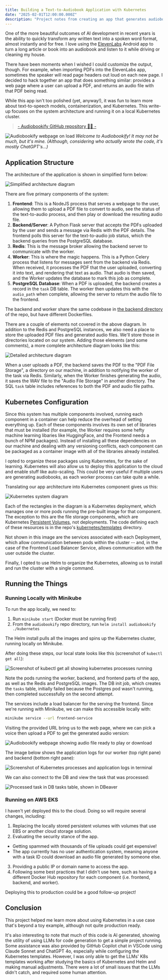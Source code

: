 ```yaml
---
title: Building a Text-to-Audiobook Application with Kubernetes
date: "2025-02-01T12:00:00.000Z"
description: "Project notes from creating an app that generates audiobooks on demand using text-to-speech models."
---
```


One of the more beautiful outcomes of AI development in recent years is the ability to quickly transform any written text into a spoken word format, almost instantly and for free. I love using the [ElevenLabs](https://elevenlabs.io/) Android app to turn a long article or book into an audiobook and listen to it while driving or cleaning my house.

There have been moments when I wished I could customize the output, though. For example, when importing PDFs into the ElevenLabs app, sometimes the speaker will read page headers out loud on each new page. I decided to hack together an app that does something similar: provides a web page where a user can upload a PDF, and returns an audio file with that PDF being read.

While this app isn't too polished (yet, anyway!), it was fun to learn more about text-to-speech models, containerization, and Kubernetes. This write-up focuses on the system architecture and running it on a local Kubernetes cluster.

> [- Audiobookify GitHub repository 🐙😺 -](https://github.com/naclonts/audiobookify)

![Audiobookify webpage on load](./Webpage%20on%20load.png)
*Welcome to Audiobookify! It may not be much, but it's mine. (Although, considering who actually wrote the code, it's mostly ChatGPT's...)*


## Application Structure

The architecture of the application is shown in simplified form below:

![Simplified architecture diagram](./Architecture%20diagram%20-%20simplified.png)

There are five primary components of the system:

1. __Frontend__: This is a NodeJS process that serves a webpage to the user, allowing them to upload a PDF file to convert to audio, see the status of the text-to-audio process, and then play or download the resulting audio file.
2. __Backend/Server__: A Python Flask server that accepts the PDFs uploaded by the user and sends a message via Redis with the PDF details. The frontend polls this server for the text-to-audio job status, which the backend queries from the PostgreSQL database.
3. __Redis__: This is the message broker allowing the backend server to communicate with the worker.
4. __Worker__: This is where the magic happens. This is a Python Celery process that listens for messages sent from the backend via Redis. When received, it processes the PDF that the user uploaded, converting it into text, and rendering that text as audio. That audio is then saved, and the Worker updates the database to mark this job as complete.
5. __PostgreSQL Database__: When a PDF is uploaded, the backend creates a record in the `task` DB table. The worker then updates this with the `audio_path` when complete, allowing the server to return the audio file to the frontend.

The backend and worker share the same codebase in [the backend directory](https://github.com/naclonts/audiobookify/tree/main/backend) of the repo, but have different Dockerfiles.

There are a couple of elements not covered in the above diagram. In addition to the Redis and PostgreSQL instances, we also need a place to store the uploaded PDF files and generated audio files. We'll store those in directories located on our system. Adding those elements (and some comments), a more complete architecture diagram looks like this:

![Detailed architecture diagram](./Architecture%20diagram%20-%20detailed.png)

When a user uploads a PDF, the backend saves the PDF to the "PDF File Storage", a directory on our machine, in addition to notifying the worker of the task via Redis. Similarly, when the Worker finishes generating the audio, it saves the WAV file to the "Audio File Storage" in another directory. The SQL `task` table includes references to both the PDF and audio file paths.


## Kubernetes Configuration

Since this system has multiple components involved, running each component in a container can help reduce the overhead of setting everything up. Each of these components involves its own set of libraries that must be installed (for example, the Worker requires some hefty machine learning libaries like HuggingFace, and the Frontend needs a bunch of NPM packages). Instead of installing all these dependencies on our machine and dealing with any versioning conflicts, each component can be packaged as a container image with all of the libraries already installed.

I opted to organize these packages using Kubernetes, for the sake of learning. Kubernetes will also allow us to deploy this application to the cloud and enable stuff like auto-scaling. This could be very useful if multiple users are generating audiobooks, as each worker process can take quite a while.

Translating our app architecture into Kubernetes component gives us this:

![Kubernetes system diagram](./Architecture%20diagram%20-%20Kubernetes.png)

Each of the rectangles in the diagram is a Kubernetes deployment, which manages one or more pods running the pre-built image for that component. The exception to this are the file storage components, which are Kubernetes [Persistent Volumes](https://kubernetes.io/docs/concepts/storage/persistent-volumes/), not deployments. The code defining each of these resources is in the repo's [kubernetes/templates](https://github.com/naclonts/audiobookify/tree/main/kubernetes/templates) directory.

Not shown in this image are the services associated with each Deployment, which allow communication between pods within the cluster -- and, in the case of the Frontend Load Balancer Service, allows communication with the user outside the cluster.

Finally, I opted to use Helm to organize the Kubernetes, allowing us to install and run the cluster with a single command.

## Running the Things

### Running Locally with Minikube

To run the app locally, we need to:

1. Run `minikube start` (Docker must be running first)
2. From the `audiobookify` repo directory, run `helm install audiobookify ./kubernetes`

The Helm install pulls all the images and spins up the Kubernetes cluster, running locally on Minikube.

After doing these steps, our local state looks like this (screenshot of `kubectl get all`):

![Screenshot of kubectl get all showing kubernetes processes running](./Kubectl%20get%20all%20showing%20processes%20running.png)

Note the pods running the worker, backend, and frontend parts of the app, as well as the Redis and PostgreSQL images. The DB init job, which creates the `tasks` table, initially failed because the Postgres pod wasn't running, then completed successfully on the second attempt.

 The services include a load balancer for the serving the frontend. Since we're running with Minikube, we can make this accessible locally with:

```sh
minikube service --url frontend-service
```

Visiting the provided URL bring us to the web page, where we can pick a voice then upload a PDF to get the generated audio version:

![Audiobookify webpage showing audio file ready to play or download](./Webpage%20after%20rendering%20audio.png)

The image below shows the application logs for our worker (top right pane) and backend (bottom right pane):

![Screenshot of Kubernetes processes and application logs in terminal](./Processes%20running%20in%20terminal.png)

We can also connect to the DB and view the task that was processed:

![Processed task in DB `tasks` table, shown in DBeaver](./DBeaver%20tasks%20table%20row%20showing%20completed.png)

### Running on AWS EKS

I haven't yet deployed this to the cloud. Doing so will require several changes, including:

1. Replacing the locally stored persistent volumes with volumes that use EBS or another cloud storage solution.
2. Evaluating the security stance of the app.
  - Getting spammed with thousands of file uploads could get expensive!
  - The app currently has no user authentication system, meaning anyone with a task ID could download an audio file generated by someone else.
3. Providing a public IP or domain name to access the app.
4. Following some best practices that I didn't use here, such as having a different Docker Hub repository for each component (i.e. frontend, backend, and worker).

Deploying this to production could be a good follow-up project!

## Conclusion

This project helped me learn more about using Kubernetes in a use case that's beyond a toy example, although not quite production ready.

It's also interesting to note that much of this code is AI generated, showing the utility of using LLMs for code generation to get a simple project running. Some assistance was also provided by GitHub Copilot chat in VSCode using Claude Sonnet and ChatGPT 4o, especially while configuring the Kubernetes templates. However, I was only able to get the LLMs' K8s templates working after studying the basics of Kubernetes and Helm and making manual adjustments. There were a lot of small issues that the LLMs didn't catch, and required some human attention.


